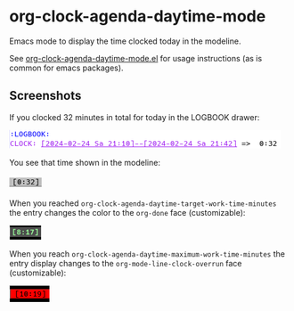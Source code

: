 # org-clock-agenda-daytime-mode

Emacs mode to display the time clocked today in the modeline.

See
[org-clock-agenda-daytime-mode.el](org-clock-agenda-daytime-mode.el)
for usage instructions (as is common for emacs packages).

## Screenshots

If you clocked 32 minutes in total for today in the LOGBOOK drawer:

![clocked time](clocktable-entry.png)

You see that time shown in the modeline:

![modeline entry](modeline-entry.png)

When you reached `org-clock-agenda-daytime-target-work-time-minutes`
the entry changes the color to the `org-done` face (customizable):

![modeline entry, target time reached](modeline-entry-target-reached.png)

When you reach `org-clock-agenda-daytime-maximum-work-time-minutes`
the entry display changes to the `org-mode-line-clock-overrun` face (customizable):

![modeline entry, maximum time reached](modeline-entry-maximum.png)
